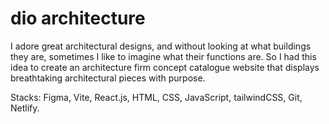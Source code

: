 # dio architecture

I adore great architectural designs, and without looking at what buildings they are, sometimes I like to imagine what their functions are. So I had this idea to create an architecture firm concept catalogue website that displays breathtaking architectural pieces with purpose.

Stacks: Figma, Vite, React.js, HTML, CSS, JavaScript, tailwindCSS, Git, Netlify.
